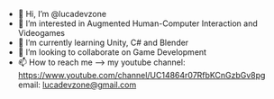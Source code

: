 - 👋 Hi, I’m @lucadevzone
- 👀 I’m interested in Augmented Human-Computer Interaction and Videogames 
- 🌱 I’m currently learning Unity, C# and Blender
- 💞️ I’m looking to collaborate on Game Development
- 📫 How to reach me --> 
my youtube channel: https://www.youtube.com/channel/UC14864r07RfbKCnGzbGv8pg
email: lucadevzone@gmail.com

<!---
lucadevzone/lucadevzone is a ✨ special ✨ repository because its `README.md` (this file) appears on your GitHub profile.
You can click the Preview link to take a look at your changes.
--->
